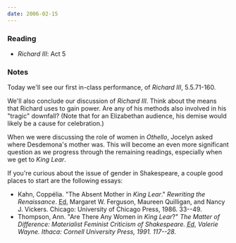 ```yaml
---
date: 2006-02-15
---
```


### Reading

* <cite>Richard III</cite>: Act 5

### Notes

Today we'll see our first in-class performance, of <cite>Richard III</cite>, 5.5.71-160.

We'll also conclude our discussion of <cite>Richard III</cite>. Think about the means that Richard uses to gain power. Are any of his methods also involved in his "tragic" downfall? (Note that for an Elizabethan audience, his demise would likely be a cause for celebration.)

When we were discussing the role of women in <cite>Othello</cite>, Jocelyn asked where Desdemona's mother was. This will become an even more significant question as we progress through the remaining readings, especially when we get to <cite>King Lear</cite>.

If you're curious about the issue of gender in Shakespeare, a couple good places to start are the following essays:

* Kahn, Coppélia. "The Absent Mother in <cite>King Lear</cite>." <cite>Rewriting the Renaissance</cite>. <abbr title="edited by">Ed.</abbr> Margaret W. Ferguson, Maureen Quilligan, and Nancy J. Vickers. Chicago: University of Chicago Press, 1986. 33--49.
* Thompson, Ann. "Are There Any Women in <cite>King Lear</cite>?" <cite>The Matter of Difference: Materialist Feminist Criticism of Shakespeare<cite>. <abbr title="edited by">Ed.</abbr> Valerie Wayne. Ithaca: Cornell University Press, 1991. 117--28.

